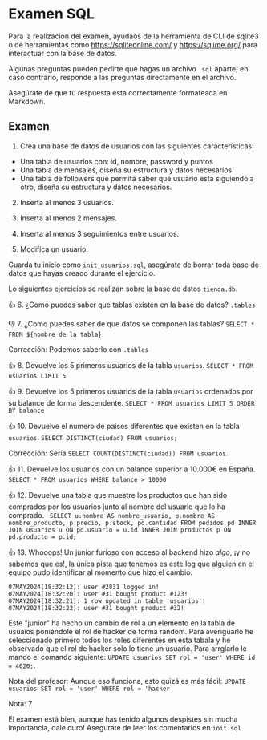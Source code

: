 # Examen SQL

Para la realizacion del examen, ayudaos de la herramienta de CLI de sqlite3 o de herramientas como https://sqliteonline.com/ y https://sqlime.org/ para interactuar con la base de datos.

Algunas preguntas pueden pedirte que hagas un archivo `.sql` aparte, en caso contrario, responde a las preguntas directamente en el archivo.

Asegúrate de que tu respuesta esta correctamente formateada en Markdown.

## Examen

1. Crea una base de datos de usuarios con las siguientes características:
  - Una tabla de usuarios con: id, nombre, password y puntos
  - Una tabla de mensajes, diseña su estructura y datos necesarios.
  - Una tabla de followers que permita saber que usuario esta siguiendo a otro, diseña su estructura y datos necesarios.

2. Inserta al menos 3 usuarios.

3. Inserta al menos 2 mensajes.

4. Inserta al menos 3 seguimientos entre usuarios.

5. Modifica un usuario.

Guarda tu inicio como `init_usuarios.sql`, asegúrate de borrar toda base de datos que hayas creado durante el ejercicio.

Lo siguientes ejercicios se realizan sobre la base de datos `tienda.db`.

👍 6. ¿Como puedes saber que tablas existen en la base de datos?
`.tables`

👎 7. ¿Como puedes saber de que datos se componen las tablas?
`SELECT * FROM ${nombre de la tabla}`

Corrección: Podemos saberlo con `.tables`

👍 8. Devuelve los 5 primeros usuarios de la tabla `usuarios`.
`SELECT * FROM usuarios LIMIT 5`

👍 9.  Devuelve los 5 primeros usuarios de la tabla `usuarios` ordenados por su balance de forma descendente.
`SELECT * FROM usuarios LIMIT 5 ORDER BY balance`

👍 10. Devuelve el numero de paises diferentes que existen en la tabla `usuarios`.
`SELECT DISTINCT(ciudad) FROM usuarios;`

Corrección: Sería `SELECT COUNT(DISTINCT(ciudad)) FROM usuarios`.

👍 11. Devuelve los usuarios con un balance superior a 10.000€ en España.
`SELECT * FROM usuarios WHERE balance > 10000`

👍 12. Devuelve una tabla que muestre los productos que han sido comprados por los usuarios junto al nombre del usuario que lo ha comprado.
`
SELECT u.nombre AS nombre_usuario, p.nombre AS nombre_producto, p.precio, p.stock, pd.cantidad
FROM pedidos pd
INNER JOIN usuarios u ON pd.usuario = u.id
INNER JOIN productos p ON pd.producto = p.id;`

👍 13. Whooops! Un junior furioso con acceso al backend hizo *algo*, ¡y no sabemos que es!, la única pista que tenemos es este log que alguien en el equipo pudo identificar al momento que hizo el cambio:

~~~plain
07MAY2024[18:32:12]: user #2831 logged in!
07MAY2024[18:32:20]: user #31 bought product #123!
07MAY2024[18:32:21]: 1 row updated in table 'usuarios'!
07MAY2024[18:32:22]: user #31 bought product #32!
~~~

Este "junior" ha hecho un cambio de rol a un elemento en la tabla de usuaios poniéndole el rol de hacker de forma random. Para averiguarlo he seleccionado primero todos los roles diferentes en esta tabala y he observado que el rol de hacker solo lo tiene un usuario.
Para arrglarlo le mando el comando siguiente: `UPDATE usuarios SET rol = 'user' WHERE id = 4020;`.

Nota del profesor: Aunque eso funciona, esto quizá es más fácil:
`UPDATE usuarios SET rol = 'user' WHERE rol = 'hacker`

Nota: 7 

El examen está bien, aunque has tenido algunos despistes sin mucha importancia, dale duro!
Asegurate de leer los comentarios en `init.sql`